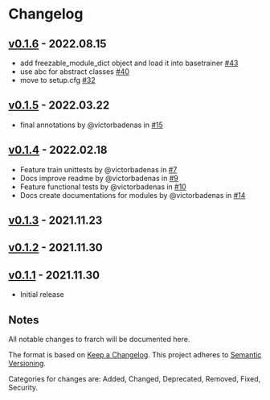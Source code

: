 # Changelog

## [v0.1.6](https://github.com/victorbadenas/frarch/compare/v0.1.5...v0.1.6) - 2022.08.15

- add freezable_module_dict object and load it into basetrainer [#43](https://github.com/victorbadenas/frarch/pull/43)
- use abc for abstract classes [#40](https://github.com/victorbadenas/frarch/pull/40)
- move to setup.cfg [#32](https://github.com/victorbadenas/frarch/pull/32)

## [v0.1.5](https://github.com/victorbadenas/frarch/compare/v0.1.4...v0.1.5) - 2022.03.22

- final annotations by @victorbadenas in [#15](https://github.com/victorbadenas/frarch/pull/15)

## [v0.1.4](https://github.com/victorbadenas/frarch/compare/v0.1.3...v0.1.4) - 2022.02.18

- Feature train unittests by @victorbadenas in [#7](https://github.com/victorbadenas/frarch/pull/7)
- Docs improve readme by @victorbadenas in [#9](https://github.com/victorbadenas/frarch/pull/9)
- Feature functional tests by @victorbadenas in [#10](https://github.com/victorbadenas/frarch/pull/10)
- Docs create documentations for modules by @victorbadenas in [#14](https://github.com/victorbadenas/frarch/pull/14)

## [v0.1.3](https://github.com/victorbadenas/frarch/compare/v0.1.2...v0.1.3) - 2021.11.23

## [v0.1.2](https://github.com/victorbadenas/frarch/compare/v0.1.1...v0.1.2) - 2021.11.30

## [v0.1.1](https://github.com/vbadenas/frarch/tree/0.1.1) - 2021.11.30

* Initial release

## Notes

All notable changes to frarch will be documented here.

The format is based on [Keep a Changelog](https://keepachangelog.com/en/1.0.0/).
This project adheres to [Semantic Versioning](https://semver.org/spec/v2.0.0.html).

Categories for changes are: Added, Changed, Deprecated, Removed, Fixed, Security.
